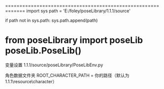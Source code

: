 =============================================================
import sys
path = 'E:/foley/poseLibrary/1.1.1/source'

if path not in sys.path:
    sys.path.append(path)

from poseLibrary import poseLib
poseLib.PoseLib()
=============================================================

变量设置
1.1.1/source/poseLibrary/PoseLibEnv.py


角色数据文件夹
ROOT_CHARACTER_PATH = 你的路径（默认为 1.1.1\resource\character）
